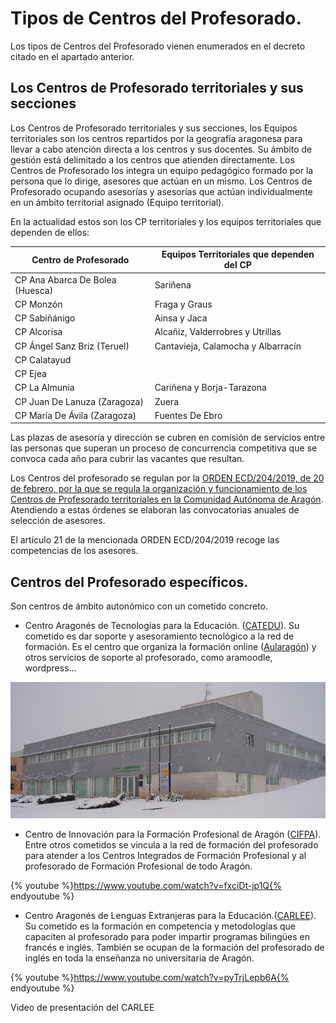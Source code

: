 # Tipos de Centros del Profesorado.

Los tipos de Centros del Profesorado vienen enumerados en el decreto citado en el apartado anterior.

## Los Centros de Profesorado territoriales y sus secciones

Los Centros de Profesorado territoriales y sus secciones, los Equipos territoriales son los centros repartidos por la geografía aragonesa para llevar a cabo atención directa a los centros y sus docentes. Su ámbito de gestión está delimitado a los centros que atienden directamente. Los Centros de Profesorado los integra un equipo pedagógico formado por la persona que lo dirige, asesores que actúan en un mismo. Los Centros de Profesorado ocupando asesorías y asesorías que actúan individualmente en un ámbito territorial asignado (Equipo territorial). 

En la actualidad estos son los CP territoriales y los equipos territoriales que dependen de ellos:



| **Centro de Profesorado** | **Equipos Territoriales que dependen del CP** |
| --- | --- |
| CP Ana Abarca De Bolea (Huesca) | Sariñena |
| CP Monzón | Fraga y Graus |
| CP Sabiñánigo | Ainsa y Jaca |
| CP Alcorisa | Alcañiz, Valderrobres y Utrillas |
| CP Ángel Sanz Briz (Teruel) | Cantavieja, Calamocha y Albarracín |
| CP Calatayud |   |
| CP Ejea |   |
| CP La Almunia | Cariñena y Borja-Tarazona  |
| CP Juan De Lanuza (Zaragoza) | Zuera |
| CP María De Ávila (Zaragoza) |  Fuentes De Ebro|


Las plazas de asesoría y dirección se cubren en comisión de servicios entre las personas que superan un proceso de concurrencia competitiva que se convoca cada año para cubrir las vacantes que resultan. 

Los Centros del profesorado se regulan por la [ORDEN ECD/204/2019, de 20 de febrero, por la que se regula la organización y funcionamiento de los Centros de Profesorado territoriales en la Comunidad Autónoma de Aragón](http://www.boa.aragon.es/cgi-bin/EBOA/BRSCGI?CMD=VEROBJ&MLKOB=1064002023939). Atendiendo a estas órdenes se elaboran las convocatorias anuales de selección de asesores. 

El artículo 21 de la mencionada ORDEN ECD/204/2019 recoge las competencias de los asesores. 

## Centros del Profesorado específicos.

Son centros de ámbito autonómico con un cometido concreto.

* Centro Aragonés de Tecnologías para la Educación. ([CATEDU](https://www.google.com/url?q=http://web.catedu.es/webcatedu/&sa=D&ust=1513765383294000&usg=AFQjCNELOikt_I7J2j9pXzRJdEcIjVFv2w)). Su cometido es dar soporte y asesoramiento tecnológico a la red de formación. Es el centro que organiza la formación online ([Aularagón](https://moodle.catedu.es/my/)) y otros servicios de soporte al profesorado, como aramoodle, wordpress…

![](/images/image8.png)

* Centro de Innovación para la Formación Profesional de Aragón ([CIFPA](https://www.google.com/url?q=http://cifpa.aragon.es/joomla1/&sa=D&ust=1513765383295000&usg=AFQjCNGx0Ppp-AUECLtmlfmW_3V-8f69NA)). Entre otros cometidos se vincula a la red de formación del profesorado para atender a los Centros Integrados de Formación Profesional y al profesorado de Formación Profesional de todo Aragón.

{% youtube %}https://www.youtube.com/watch?v=fxciDt-jp1Q{% endyoutube %}

* Centro Aragonés de Lenguas Extranjeras para la Educación.([CARLEE](https://www.google.com/url?q=https://centrolenguasaragon.wordpress.com/&sa=D&ust=1513765383296000&usg=AFQjCNGO00qC9THaeu0OU_WIrW7McDfaWA)). Su cometido es la formación en competencia y metodologías que capaciten al profesorado para poder impartir programas bilingües en francés e inglés. También se ocupan de la formación del profesorado de inglés en toda la enseñanza no universitaria de Aragón.

{% youtube %}https://www.youtube.com/watch?v=pyTrjLepb6A{% endyoutube %}

Video de presentación del CARLEE
